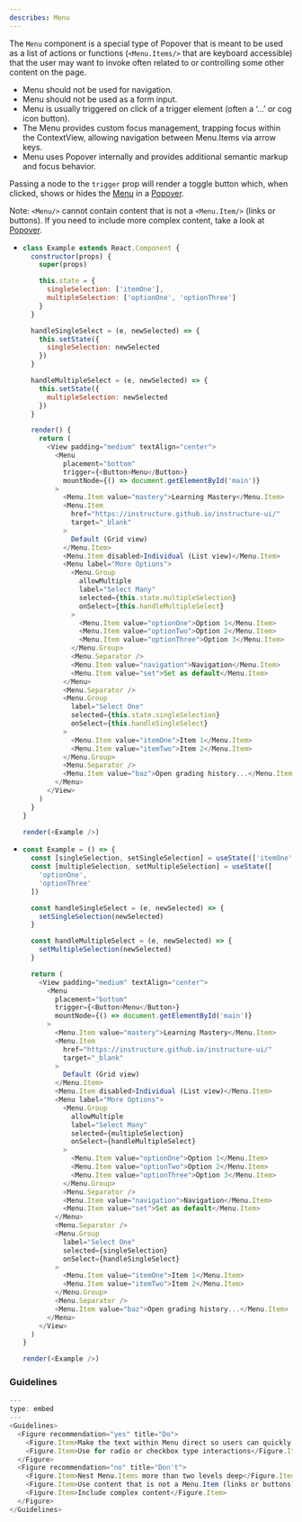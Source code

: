 ```yaml
---
describes: Menu
---
```


The `Menu` component is a special type of Popover that is meant to be used as a list of actions or functions (`<Menu.Items/>` that are keyboard accessible) that the user may want to invoke often related to or controlling some other content on the page.

- Menu should not be used for navigation.
- Menu should not be used as a form input.
- Menu is usually triggered on click of a trigger element (often a ‘...’ or cog icon button).
- The Menu provides custom focus management, trapping focus within the ContextView, allowing navigation between Menu.Items via arrow keys.
- Menu uses Popover internally and provides additional semantic markup and focus behavior.

Passing a node to the `trigger` prop will render a toggle button which, when clicked, shows or hides
the [Menu](#Menu) in a [Popover](#Popover).

Note: `<Menu/>` cannot contain content that is not a `<Menu.Item/>` (links or buttons). If
you need to include more complex content, take a look at [Popover](#Popover).

- ```js
  class Example extends React.Component {
    constructor(props) {
      super(props)

      this.state = {
        singleSelection: ['itemOne'],
        multipleSelection: ['optionOne', 'optionThree']
      }
    }

    handleSingleSelect = (e, newSelected) => {
      this.setState({
        singleSelection: newSelected
      })
    }

    handleMultipleSelect = (e, newSelected) => {
      this.setState({
        multipleSelection: newSelected
      })
    }

    render() {
      return (
        <View padding="medium" textAlign="center">
          <Menu
            placement="bottom"
            trigger={<Button>Menu</Button>}
            mountNode={() => document.getElementById('main')}
          >
            <Menu.Item value="mastery">Learning Mastery</Menu.Item>
            <Menu.Item
              href="https://instructure.github.io/instructure-ui/"
              target="_blank"
            >
              Default (Grid view)
            </Menu.Item>
            <Menu.Item disabled>Individual (List view)</Menu.Item>
            <Menu label="More Options">
              <Menu.Group
                allowMultiple
                label="Select Many"
                selected={this.state.multipleSelection}
                onSelect={this.handleMultipleSelect}
              >
                <Menu.Item value="optionOne">Option 1</Menu.Item>
                <Menu.Item value="optionTwo">Option 2</Menu.Item>
                <Menu.Item value="optionThree">Option 3</Menu.Item>
              </Menu.Group>
              <Menu.Separator />
              <Menu.Item value="navigation">Navigation</Menu.Item>
              <Menu.Item value="set">Set as default</Menu.Item>
            </Menu>
            <Menu.Separator />
            <Menu.Group
              label="Select One"
              selected={this.state.singleSelection}
              onSelect={this.handleSingleSelect}
            >
              <Menu.Item value="itemOne">Item 1</Menu.Item>
              <Menu.Item value="itemTwo">Item 2</Menu.Item>
            </Menu.Group>
            <Menu.Separator />
            <Menu.Item value="baz">Open grading history...</Menu.Item>
          </Menu>
        </View>
      )
    }
  }

  render(<Example />)
  ```

- ```js
  const Example = () => {
    const [singleSelection, setSingleSelection] = useState(['itemOne'])
    const [multipleSelection, setMultipleSelection] = useState([
      'optionOne',
      'optionThree'
    ])

    const handleSingleSelect = (e, newSelected) => {
      setSingleSelection(newSelected)
    }

    const handleMultipleSelect = (e, newSelected) => {
      setMultipleSelection(newSelected)
    }

    return (
      <View padding="medium" textAlign="center">
        <Menu
          placement="bottom"
          trigger={<Button>Menu</Button>}
          mountNode={() => document.getElementById('main')}
        >
          <Menu.Item value="mastery">Learning Mastery</Menu.Item>
          <Menu.Item
            href="https://instructure.github.io/instructure-ui/"
            target="_blank"
          >
            Default (Grid view)
          </Menu.Item>
          <Menu.Item disabled>Individual (List view)</Menu.Item>
          <Menu label="More Options">
            <Menu.Group
              allowMultiple
              label="Select Many"
              selected={multipleSelection}
              onSelect={handleMultipleSelect}
            >
              <Menu.Item value="optionOne">Option 1</Menu.Item>
              <Menu.Item value="optionTwo">Option 2</Menu.Item>
              <Menu.Item value="optionThree">Option 3</Menu.Item>
            </Menu.Group>
            <Menu.Separator />
            <Menu.Item value="navigation">Navigation</Menu.Item>
            <Menu.Item value="set">Set as default</Menu.Item>
          </Menu>
          <Menu.Separator />
          <Menu.Group
            label="Select One"
            selected={singleSelection}
            onSelect={handleSingleSelect}
          >
            <Menu.Item value="itemOne">Item 1</Menu.Item>
            <Menu.Item value="itemTwo">Item 2</Menu.Item>
          </Menu.Group>
          <Menu.Separator />
          <Menu.Item value="baz">Open grading history...</Menu.Item>
        </Menu>
      </View>
    )
  }

  render(<Example />)
  ```

### Guidelines

```js
---
type: embed
---
<Guidelines>
  <Figure recommendation="yes" title="Do">
    <Figure.Item>Make the text within Menu direct so users can quickly decide on an action</Figure.Item>
    <Figure.Item>Use for radio or checkbox type interactions</Figure.Item>
  </Figure>
  <Figure recommendation="no" title="Don't">
    <Figure.Item>Nest Menu.Items more than two levels deep</Figure.Item>
    <Figure.Item>Use content that is not a Menu.Item (links or buttons)</Figure.Item>
    <Figure.Item>Include complex content</Figure.Item>
  </Figure>
</Guidelines>
```

